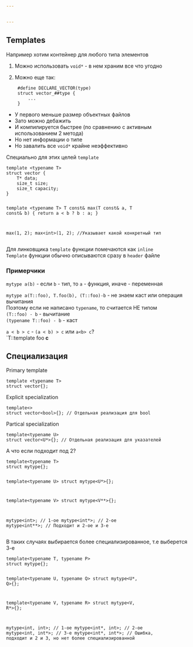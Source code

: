 ```yaml
---


---
```


<h2 id="templates">Templates</h2>
<p>Например хотим контейнер для любого типа элементов</p>
<ol>
<li>
<p>Можно использовать <code>void*</code> - в нем храним все что угодно</p>
</li>
<li>
<p>Можно еще так:</p>
<pre><code> #define DECLARE_VECTOR(type)
 struct vector_##type {
     ...
 }
</code></pre>
</li>
</ol>
<ul>
<li>У первого меньше размер объектных файлов</li>
<li>Зато можно дебажить</li>
<li>И компилируется быстрее (по сравнению с активным использованием 2 метода)</li>
<li>Но нет информации о типе</li>
<li>Но завалить все <code>void*</code> крайне неэффективно</li>
</ul>
<p>Специально для этих целей <code>template</code></p>
<pre><code>template &lt;typename T&gt;
struct vector {
    T* data;
    size_t size;
    size_t capacity;
}

template &lt;typename T&gt; 
T const&amp; max(T const&amp; a, T const&amp; b) {
	return a &lt; b ? b : a;
}

max(1, 2);
max&lt;int&gt;(1, 2); //Указывает какой конкретный тип
</code></pre>
<p>Для линковщика <code>template</code> функции помечаются как <code>inline</code><br>
<code>Template</code> функции обычно описываются сразу в <code>header</code> файле</p>
<h3 id="примерчики">Примерчики</h3>
<p><code>mytype a(b)</code> - если <code>b</code> - тип, то <code>a</code> - функция, иначе - переменная</p>
<p><code>mytype a(T::foo), T.foo(b), (T::foo)-b</code> - не знаем каст или операция вычитания<br>
Поэтому если не написано <code>typename</code>, то считается  НЕ типом<br>
<code>(T::foo) - b</code> - вычитание<br>
<code>(typename T::foo) - b</code> - каст</p>
<p><code>a &lt; b &gt; c</code> - <code>(a &lt; b) &gt; c</code> или  <code>a&lt;b&gt; c</code>?<br>
`T::template foo<b> c</b></p>
<h2 id="специализация">Специализация</h2>
<p>Primary template</p>
<pre><code>template &lt;typename T&gt; 
struct vector{};
</code></pre>
<p>Explicit specialization</p>
<pre><code>template&lt;&gt;
struct vector&lt;bool&gt;{}; // Отдельная реализация для bool
</code></pre>
<p>Partical specialization</p>
<pre><code>template&lt;typename U&gt;
struct vector&lt;U*&gt;{}; // Отдельная реализация для указателей
</code></pre>
<p>А что если подходит под 2?</p>
<pre><code>template&lt;typename T&gt;
struct mytype{}; 

template&lt;typename U&gt;
struct mytype&lt;U*&gt;{}; 

template&lt;typename V&gt;
struct mytype&lt;V**&gt;{}; 

mytype&lt;int&gt;;   // 1-ое
mytype&lt;int*&gt;;  // 2-ое
mytype&lt;int**&gt;; // Подходит и 2-ое и 3-е
</code></pre>
<p>В таких случаях выбирается более специализированное, т.е выберется 3-е</p>
<pre><code>template&lt;typename T, typename P&gt;
struct mytype{}; 

template&lt;typename U, typename Q&gt;
struct mytype&lt;U*, Q&gt;{}; 

template&lt;typename V, typename R&gt;
struct mytype&lt;V, R*&gt;{}; 

mytype&lt;int, int&gt;;   // 1-ое
mytype&lt;int*, int&gt;;  // 2-ое
mytype&lt;int, int*&gt;;  // 3-е
mytype&lt;int*, int*&gt;; // Ошибка, подходит и 2 и 3, но нет более специализированной
</code></pre>

